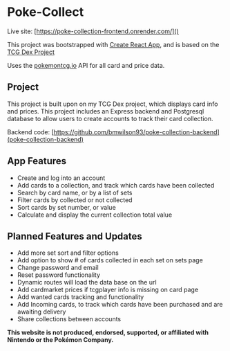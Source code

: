 # Poke-Collect

Live site: [https://poke-collection-frontend.onrender.com/]()

This project was bootstrapped with [Create React App](https://github.com/facebook/create-react-app), and is based on the [TCG Dex Project](https://github.com/bmwilson93/tcg-dex)

Uses the [pokemontcg.io](https://docs.pokemontcg.io/) API for all card and price data.

## Project

This project is built upon on my TCG Dex project, which displays card info and prices. This project includes an Express backend and Postgresql database to allow users to create accounts to track their card collection. 

Backend code: [https://github.com/bmwilson93/poke-collection-backend](poke-collection-backend)

## App Features
- Create and log into an account
- Add cards to a collection, and track which cards have been collected
- Search by card name, or by a list of sets
- Filter cards by collected or not collected
- Sort cards by set number, or value
- Calculate and display the current collection total value

## Planned Features and Updates
- Add more set sort and filter options
- Add option to show # of cards collected in each set on sets page
- Change password and email
- Reset password functionality
- Dynamic routes will load the data base on the url
- Add cardmarket prices if tcgplayer info is missing on card page
- Add wanted cards tracking and functionality
- Add Incoming cards, to track which cards have been purchased and are awaiting delivery
- Share collections between accounts

**This website is not produced, endorsed, supported, or affiliated with Nintendo or the Pokémon Company.**